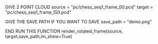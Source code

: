 GIVE 2 POINT CLOUD
source = "pc/chess_seq1_frame_00.pcd"
target = "pc/chess_seq1_frame_150.pcd"

GIVE THE SAVE PATH IF YOU WANT TO SAVE
save_path = "demo.png"

END RUN THIS FUNCTION
render_rotated_frame(source, target,save_path,im_show=True)
